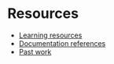 # Resources

- [Learning resources](learning-resources.md)
- [Documentation references]((doc-references_.md))
- [Past work](past-work.md)
